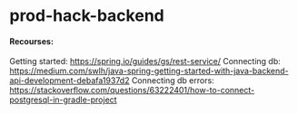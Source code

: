 # prod-hack-backend

#### Recourses:

Getting started: https://spring.io/guides/gs/rest-service/
Connecting db: https://medium.com/swlh/java-spring-getting-started-with-java-backend-api-development-debafa1937d2
Connecting db errors: https://stackoverflow.com/questions/63222401/how-to-connect-postgresql-in-gradle-project
